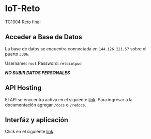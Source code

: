 # IoT-Reto
TC1004 Reto final

## Acceder a Base de Datos
La base de datos se encuentra connectada en `144.126.221.57` sobre el puerto `3306`.

Username: `root`
Password: `retoiotpwd`

***NO SUBIR DATOS PERSONALES***

## API Hosting
El API se encuentra activa en el siguiente [link](https://api-reto-iot.herokuapp.com). Para ingresar a la documentación agregar `/docs` o `/redocs`.

## Interfáz y aplicación
Click en el siguiente [link](https://reto-iot.netlify.app).
